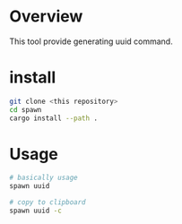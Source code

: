 # Overview
This tool provide generating uuid command.

# install
```bash
git clone <this repository>
cd spawn
cargo install --path .
```

# Usage
```bash
# basically usage
spawn uuid

# copy to clipboard
spawn uuid -c
```